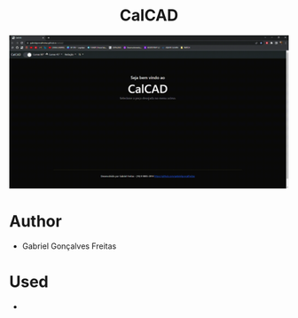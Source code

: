 <h1 align="center"> CalCAD </h1>

<img src="https://github.com/gabrielgoncalfreitas/calcad/blob/main/img/CalCAD-Google-Chrome-2022-07-02-23-11-39.gif?raw=true">

# Author

<ul>
    <li>Gabriel Gonçalves Freitas</li>
</ul>
    

# Used
    
<ul>
    <li></li>
</ul>

